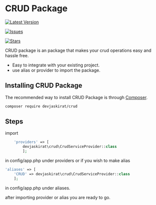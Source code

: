 # CRUD Package
[![Latest Version](https://img.shields.io/github/v/release/hundaljasz/crud-package.svg?style=flat-square)](https://github.com/hundaljasz/crud-package/releases)

[![Issues](https://img.shields.io/github/issues/hundaljasz/crud-package.svg?style=flat-square)](https://github.com/hundaljasz/crud-package/issues)

[![Stars](https://img.shields.io/github/stars/hundaljasz/crud-package.svg?style=flat-square)](https://github.com/hundaljasz/crud-package/stargazers)

CRUD package is an package that makes your crud operations easy and hassle free.
- Easy to integrate with your existing project.
- use alias or provider to import the package.

## Installing CRUD Package

The recommended way to install CRUD Package is through
[Composer](https://getcomposer.org/).

```bash
composer require devjaskirat/crud
```

## Steps

import 
```php 
    'providers' => [
        devjaskirat\crud\CrudServiceProvider::class
        ];
``` 
in config/app.php under providers 
or if you wish to make alias 

```php 
'aliases' => [
    'CRUD' => devjaskirat\crud\CrudServiceProvider::class
    ];
```  
in config/app.php under aliases.

after importing provider or alias you are ready to go.

